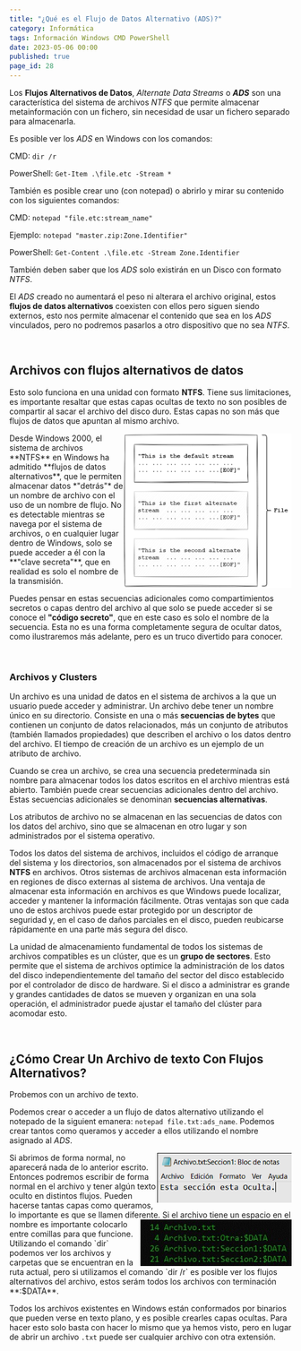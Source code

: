 ```yaml
---
title: "¿Qué es el Flujo de Datos Alternativo (ADS)?"
category: Informática
tags: Información Windows CMD PowerShell
date: 2023-05-06 00:00
published: true
page_id: 28
---
```


Los **Flujos Alternativos de Datos**, *Alternate Data Streams* o ***ADS*** son una característica del sistema de archivos *NTFS* que permite almacenar metainformación con un fichero, sin necesidad de usar un fichero separado para almacenarla.

Es posible ver los *ADS* en Windows con los comandos:

CMD: `dir /r`

PowerShell: `Get-Item .\file.etc -Stream *`

También es posible crear uno (con notepad) o abrirlo y mirar su contenido con los siguientes comandos:

CMD: `notepad "file.etc:stream_name"`

Ejemplo: `notepad "master.zip:Zone.Identifier"`

PowerShell: `Get-Content .\file.etc -Stream Zone.Identifier`

También deben saber que los *ADS* solo existirán en un Disco con formato *NTFS*.

El *ADS* creado no aumentará el peso ni alterara el archivo original, estos **flujos de datos alternativos** coexisten con ellos pero siguen siendo externos, esto nos permite almacenar el contenido que sea en los *ADS* vinculados, pero no podremos pasarlos a otro dispositivo que no sea *NTFS*.

<div id="Archivos-ADS"><br></div>

## Archivos con flujos alternativos de datos

Esto solo funciona en una unidad con formato **NTFS**. Tiene sus limitaciones, es importante resaltar que estas capas ocultas de texto no son posibles de compartir al sacar el archivo del disco duro. Estas capas no son más que flujos de datos que apuntan al mismo archivo.

<img class="general-img" src="/assets/images/28/alternate_data_streams_ADS.png" width="300" align="right">
Desde Windows 2000, el sistema de archivos **NTFS** en Windows ha admitido **flujos de datos alternativos**, que le permiten almacenar datos *"detrás"* de un nombre de archivo con el uso de un nombre de flujo. No es detectable mientras se navega por el sistema de archivos, o en cualquier lugar dentro de Windows, solo se puede acceder a él con la **"clave secreta"**, que en realidad es solo el nombre de la transmisión.

Puedes pensar en estas secuencias adicionales como compartimientos secretos o capas dentro del archivo al que solo se puede acceder si se conoce el **"código secreto"**, que en este caso es solo el nombre de la secuencia. Esta no es una forma completamente segura de ocultar datos, como ilustraremos más adelante, pero es un truco divertido para conocer.

<div id="Archivos-y-Clusters"><br></div>

### Archivos y Clusters

Un archivo es una unidad de datos en el sistema de archivos a la que un usuario puede acceder y administrar. Un archivo debe tener un nombre único en su directorio.
Consiste en una o más **secuencias de bytes** que contienen un conjunto de datos relacionados, más un conjunto de atributos (también llamados propiedades) que describen el archivo o los datos dentro del archivo. El tiempo de creación de un archivo es un ejemplo de un atributo de archivo.

Cuando se crea un archivo, se crea una secuencia predeterminada sin nombre para almacenar todos los datos escritos en el archivo mientras está abierto.
También puede crear secuencias adicionales dentro del archivo. Estas secuencias adicionales se denominan **secuencias alternativas**.

Los atributos de archivo no se almacenan en las secuencias de datos con los datos del archivo, sino que se almacenan en otro lugar y son administrados por el sistema operativo.

Todos los datos del sistema de archivos, incluidos el código de arranque del sistema y los directorios, son almacenados por el sistema de archivos **NTFS** en archivos. Otros sistemas de archivos almacenan esta información en regiones de disco externas al sistema de archivos.
Una ventaja de almacenar esta información en archivos es que Windows puede localizar, acceder y mantener la información fácilmente. Otras ventajas son que cada uno de estos archivos puede estar protegido por un descriptor de seguridad y, en el caso de daños parciales en el disco, pueden reubicarse rápidamente en una parte más segura del disco.

La unidad de almacenamiento fundamental de todos los sistemas de archivos compatibles es un clúster, que es un **grupo de sectores**.
Esto permite que el sistema de archivos optimice la administración de los datos del disco independientemente del tamaño del sector del disco establecido por el controlador de disco de hardware. Si el disco a administrar es grande y grandes cantidades de datos se mueven y organizan en una sola operación, el administrador puede ajustar el tamaño del clúster para acomodar esto.

<div id="Crear-Archivo-con-ADS"><br></div>

## ¿Cómo Crear Un Archivo de texto Con Flujos Alternativos?

Probemos con un archivo de texto.

Podemos crear o acceder a un flujo de datos alternativo utilizando el notepado de la siguient emanera: `notepad file.txt:ads_name`.
Podemos crear tantos como queramos y acceder a ellos utilizando el nombre asignado al *ADS*.

<img class="general-img" src="/assets/images/28/hidden_section.png" width="240" align="right">
Si abrimos de forma normal, no aparecerá nada de lo anterior escrito. Entonces podremos escribir de forma normal en el archivo y tener algún texto oculto en distintos flujos.
Pueden hacerse tantas capas como queramos, lo importante es que se llamen diferente.

<img class="general-img" src="/assets/images/28/command_dir-r.png" width="270" align="right">
Si el archivo tiene un espacio en el nombre es importante colocarlo entre comillas para que funcione.
Utilizando el comando `dir` podemos ver los archivos y carpetas que se encuentran en la ruta actual,
pero si utilizamos el comando `dir /r` es posible ver los flujos alternativos del archivo, estos serám todos los archivos con terminación **:$DATA**.

Todos los archivos existentes en Windows están conformados por binarios que pueden verse en texto plano, y es posible crearles capas ocultas. Para hacer esto solo basta con hacer lo mismo que ya hemos visto, pero en lugar de abrir un archivo `.txt` puede ser cualquier archivo con otra extensión.
